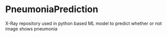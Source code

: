 # PneumoniaPrediction
X-Ray repository used in python based ML model to predict whether or not image shows pneumonia
